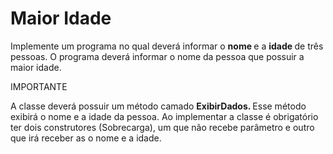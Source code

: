 <h1>Maior Idade</h1>

<p> Implemente um programa no qual deverá informar o <strong> nome </strong> e a <strong> idade </strong> de três pessoas.
O programa deverá informar o nome da pessoa que possuir a maior idade.

IMPORTANTE

A classe deverá possuir um método camado <strong> ExibirDados. </strong> Esse método exibirá o nome e 
a idade da pessoa.
Ao implementar a classe é obrigatório ter dois construtores (Sobrecarga),
um que não recebe parâmetro e outro que irá receber as o nome e a idade. </p>
